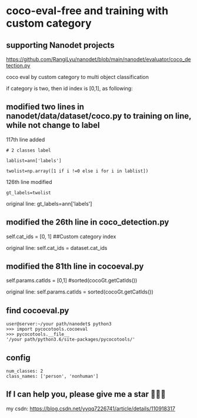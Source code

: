 # coco-eval-free and training with custom category 
## supporting Nanodet projects
https://github.com/RangiLyu/nanodet/blob/main/nanodet/evaluator/coco_detection.py

coco eval by custom category to multi object classification

if category is two, then id index is [0,1], as following:
## modified two lines in nanodet/data/dataset/coco.py to training on line, while not change to label
117th line added

    # 2 classes label
        
    lablist=ann['labels']
        
    twolist=np.array([1 if i !=0 else i for i in lablist])
        
126th line modified

    gt_labels=twolist
        
original line: gt_labels=ann['labels']
## modified the 26th line in coco_detection.py
self.cat_ids = [0, 1] ##Custom category index

original line: self.cat_ids = dataset.cat_ids
## modified the 81th line in cocoeval.py
self.params.catIds = [0,1] #sorted(cocoGt.getCatIds())

original line: self.params.catIds = sorted(cocoGt.getCatIds())

## find cocoeval.py
    user@server:~/your path/nanodet$ python3
    >>> import pycocotools.cocoeval
    >>> pycocotools.__file__
    '/your path/python3.6/site-packages/pycocotools/'
## config
    num_classes: 2
    class_names: ['person', 'nonhuman']
## If I can help you, please give me a star :star2::star2::star2:
my csdn: https://blog.csdn.net/yyqq7226741/article/details/110918317
